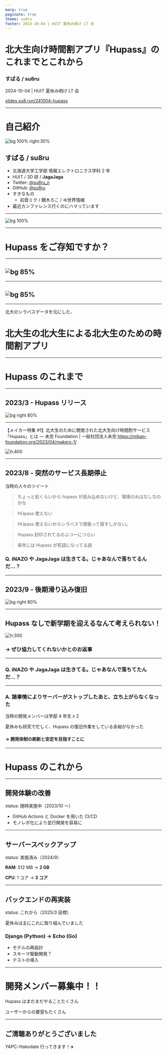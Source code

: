 ```yaml
---
marp: true
paginate: true
theme: su8ru
footer: 2024-10-04 | HUIT 夏休み明け LT 会
---
```


# 北大生向け時間割アプリ『Hupass』の <br /> これまでとこれから

### すばる / su8ru

2024-10-04 | HUIT 夏休み明け LT 会

[slides.su8.run/241004-hupass](https://slides.su8.run/241004-hupass)

---

<!--
header: 北大生向け時間割アプリ『Hupass』のこれまでとこれから | su8ru
-->

# 自己紹介

![bg 100% right:30%](https://su8.run/avatar?s=1080)

## すばる / su8ru

- 北海道大学工学部
  情報エレクトロニクス学科 2 年
- HUIT / 3D 研 / **JagaJaga**
- Twitter: [@su8ru\__n_](https://twitter.com/su8ru_n)
- GitHub: [@su8ru](https://github.com/su8ru)
- すきなもの
  - 初音ミク / 鏑木ろこ / ヰ世界情緒
- 最近カンファレンス行くのにハマっています

---

![bg 100%](images/memory.png)

---

# Hupass をご存知ですか？

---

## ![bg 85%](https://github.com/su8ru/luminis/blob/main/src/content/works/images/hupass-timetable.png?raw=true)

---

## ![bg 85%](https://github.com/su8ru/luminis/blob/main/src/content/works/images/hupass-details.png?raw=true)

---

北大のシラバスデータを元にした、

# 北大生の北大生による北大生のための時間割アプリ

---

# Hupass のこれまで

---

## 2023/3 - Hupass リリース

![bg right 80%](images/release.png)

---

【メイカー特集 #1】北大生のために開発された北大生向け時間割サービス「Hupass」とは — 未完 Foundation | 一般社団法人未完
https://mikan-foundation.org/2023/04/makers-1/

![h:400](https://mikan-foundation.org/wp-content/uploads/2023/04/Makers-Core-6.png)

---

## 2023/8 - 突然のサービス長期停止

当時の人々のツイート

> ちょっと前くらいから hupass が読み込めないけど、環境のおはなしなのかな

> HUpass 使えない

> HUpass 使えないからシラバスで頑張って探すしかない。

> Hupass 封印されてるのふつーにつらい

> 来年には Hupass が死語になってる説

### Q. iNAZO や JagaJaga は生きてる。じゃあなんで落ちてるんだ…？

---

## 2023/9 - 後期滑り込み復旧

![bg right 80%](images/recover.png)

---

## Hupass なしで新学期を迎えるなんて考えられない！

![h:300](images/dm.png)

### → ぜひ協力してくれないかとのお返事

---

### Q. iNAZO や JagaJaga は生きてる。じゃあなんで落ちてたんだ…？

---

### A. 諸事情によりサーバーがストップしたあと、立ち上がらなくなった

当時の開発メンバーは学部 4 年生 x 2

夏休みも研究で忙しく、Hupass の復旧作業をしている余裕がなかった

#### → 開発体制の刷新と安定を目指すことに

---

# Hupass のこれから

---

## 開発体験の改善

status: 随時実施中（2023/10 ～）

- GitHub Actions と Docker を用いた CI/CD
- モノレポ化により並行開発を容易に

---

## サーバースペックアップ

status: 実施済み（2024/9）

**RAM**: 512 MB → **2 GB**

**CPU**: 1 コア → **3 コア**

---

## バックエンドの再実装

status: これから（2025/3 目標）

夏休みは主にこれに取り組んでいました

### Django (Python) → Echo (Go)

- モデルの再設計
- スキーマ駆動開発？
- テストの導入

---

# 開発メンバー募集中！！

Hupass はまだまだやることたくさん

ユーザーからの要望もたくさん

---

## ご清聴ありがとうございました

YAPC::Hakodate 行ってきます！:airplane:
